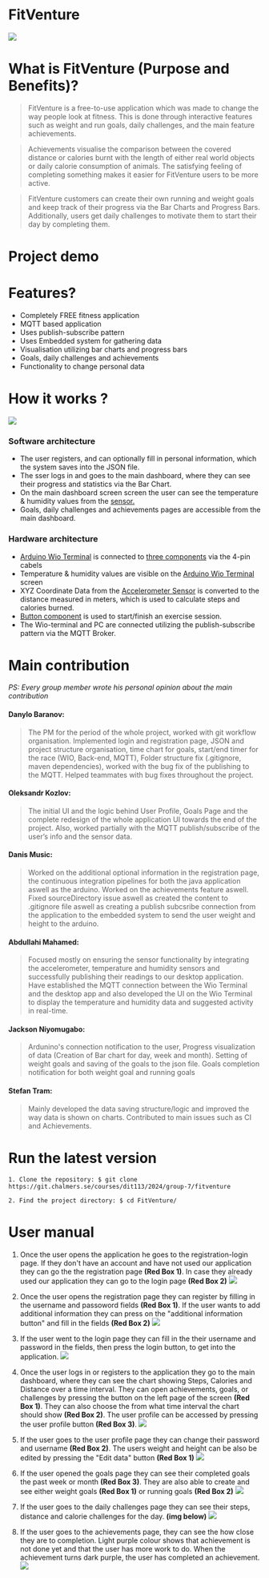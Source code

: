 # FitVenture
![ ](https://git.chalmers.se/courses/dit113/2024/group-7/fitventure/-/raw/main/src/main/resources/fitVenture/ui/images/fitVentureLogo2.jpg?ref_type=heads)

# What is FitVenture (Purpose and Benefits)?

> FitVenture is a free-to-use application which was made to change the way people look at fitness. This is done through interactive features such as weight and run goals, daily challenges, and the main feature achievements.

> Achievements visualise the comparison between the covered distance or calories burnt with the length of either real world objects or daily calorie consumption of animals. The satisfying feeling of completing something makes it easier for FitVenture users to be more active. 

> FitVenture customers can create their own running and weight goals and keep track of their progress via the Bar Charts and Progress Bars. Additionally, users get daily challenges to motivate them to start their day by completing them.

# Project demo

# Features?
- Completely FREE fitness application 
- MQTT based application 
- Uses publish-subscribe pattern
- Uses Embedded system for gathering data 
- Visualisation utilizing bar charts and progress bars 
- Goals, daily challenges and achievements 
- Functionality to change personal data  

# How it works ?
![ ](https://git.chalmers.se/courses/dit113/2024/group-7/fitventure/-/raw/47-readme-update/src/main/resources/fitVenture/ui/images/SystemDiagram.png?ref_type=heads)

### Software architecture
- The user registers, and can optionally fill in personal information, which the system saves into the JSON file. 
- The sser logs in and goes to the main dashboard, where they can see their progress and statistics via the Bar Chart.  
- On the main dashboard screen screen the user can see the temperature & humidity values from the [sensor.](https://wiki.seeedstudio.com/Grove-TemperatureAndHumidity_Sensor/) 
- Goals, daily challenges and achievements pages are accessible from the main dashboard. 

### Hardware architecture

- [Arduino Wio Terminal](https://wiki.seeedstudio.com/Wio-Terminal-Getting-Started/) is connected to [three components](https://git.chalmers.se/courses/dit113/2024/group-7/fitventure/-/wikis/Components) via the 4-pin cabels 
- Temperature & humidity values are visible on the [Arduino Wio Terminal](https://wiki.seeedstudio.com/Wio-Terminal-Getting-Started/) screen 
- XYZ Coordinate Data from the [Accelerometer Sensor](https://wiki.seeedstudio.com/Grove-3-Axis_Digital_Accelerometer-1.5g/) is converted to the distance measured in meters, which is used to calculate steps and calories burned.
- [Button component](https://wiki.seeedstudio.com/Grove-Button/) is used to start/finish an exercise session.
- The Wio-terminal and PC are connected utilizing the publish-subscribe pattern via the MQTT Broker. 

# Main contribution 
_PS: Every group member wrote his personal opinion about the main contribution_

#### Danylo Baranov: 
> The PM for the period of the whole project, worked with git workflow organisation. Implemented login and registration page, JSON and project structure organisation, time chart for goals, start/end timer for the race (WIO, Back-end, MQTT), Folder structure fix (.gitignore, maven dependencies), worked with the bug fix of the publishing to the MQTT. Helped teammates with bug fixes throughout the project. 

#### Oleksandr Kozlov:
>  The initial UI and the logic behind User Profile, Goals Page and the complete redesign of the whole application UI towards the end of the project. Also, worked partially with the MQTT publish/subscribe of the user’s info and the sensor data.

#### Danis Music:
> Worked on the additional optional information in the registration page, the continuous integration pipelines for both the java application aswell as the arduino.  Worked on the achievements feature aswell. Fixed sourceDirectory issue aswell as created the content to .gitignore file aswell as creating a publish subcsribe connection from the application to the embedded system to send the user weight and height to the arduino.

#### Abdullahi Mahamed:
> Focused mostly on ensuring the sensor functionality by integrating the accelerometer, temperature and humidity sensors and successfully publishing their readings to our desktop application. Have established the MQTT connection between the Wio Terminal and the desktop app and also developed the UI on the Wio Terminal to display the temperature and humidity data and suggested activity in real-time.

#### Jackson Niyomugabo:
> Ardunino's connection notification to the user, Progress visualization of data (Creation of Bar chart for day, week and month). Setting of weight goals and saving of the goals to the json file. Goals completion notification for both weight goal and running goals 

#### Stefan Tram:
> Mainly developed the data saving structure/logic and improved the way data is shown on charts. Contributed to main issues such as CI and Achievements. 


# Run the latest version 
` 1. Clone the repository: $ git clone https://git.chalmers.se/courses/dit113/2024/group-7/fitventure `

`2. Find the project directory: $ cd FitVenture/`

# User manual 
1. Once the user opens the application he goes to the registration-login page. If they don't have an account and have not used our application they can go the the registration page **(Red Box 1)**. In case they already used our application they can go to the login page **(Red Box 2)**
![ ](https://git.chalmers.se/courses/dit113/2024/group-7/fitventure/-/raw/47-readme-update/src/main/resources/fitVenture/ui/images/UserManualPages/LoginRegistrationPage.jpg?ref_type=heads)

2. Once the user opens the registration page they can register by filling in the username and passoword fields **(Red Box 1)**. If the user wants to add additional information they can press on the "additional information button" and fill in the fields **(Red Box 2)**
![ ](https://git.chalmers.se/courses/dit113/2024/group-7/fitventure/-/raw/47-readme-update/src/main/resources/fitVenture/ui/images/UserManualPages/RegistrationPage.png?ref_type=heads)

3. If the user went to the login page they can fill in the their username and password in the fields, then press the login button, to get into the application.
![](https://git.chalmers.se/courses/dit113/2024/group-7/fitventure/-/raw/47-readme-update/src/main/resources/fitVenture/ui/images/UserManualPages/LoginPage.png?ref_type=heads)

4. Once the user logs in or registers to the application they go to the main dashboard, where they can see the chart showing Steps, Calories and Distance over a time interval. They can open achievements, goals, or challenges by pressing the button on the left page of the screen **(Red Box 1)**. They can also choose the from what time interval the chart should show **(Red Box 2)**. The user profile can be accessed by pressing the user profile button **(Red Box 3)**.
![](https://git.chalmers.se/courses/dit113/2024/group-7/fitventure/-/raw/47-readme-update/src/main/resources/fitVenture/ui/images/UserManualPages/MainDashboardPage.png?ref_type=heads)

5. If the user goes to the user profile page they can change their password and username **(Red Box 2)**. The users weight and height can be also be edited by pressing the "Edit data" button **(Red Box 1)**
![](https://git.chalmers.se/courses/dit113/2024/group-7/fitventure/-/raw/47-readme-update/src/main/resources/fitVenture/ui/images/UserManualPages/UserProfilePage.png?ref_type=heads)

6. If the user opened the goals page they can see their completed goals the past week or month **(Red Box 3)**. They are also able to create and see either weight goals **(Red Box 1)** or running goals **(Red Box 2)**
![](https://git.chalmers.se/courses/dit113/2024/group-7/fitventure/-/raw/47-readme-update/src/main/resources/fitVenture/ui/images/UserManualPages/GoalsPage.png?ref_type=heads)

7. If the user goes to the daily challenges page they can see their steps, distance and calorie challenges for the day. **(img below)**
![](https://git.chalmers.se/courses/dit113/2024/group-7/fitventure/-/raw/47-readme-update/src/main/resources/fitVenture/ui/images/UserManualPages/ChallendgesPage.png?ref_type=heads)

8. If the user goes to the achievements page, they can see the how close they are to completion. Light purple colour shows that achievement is not done yet and that the user has more work to do. When the achievement turns dark purple, the user has completed an achievement. 
![](https://git.chalmers.se/courses/dit113/2024/group-7/fitventure/-/raw/47-readme-update/src/main/resources/fitVenture/ui/images/UserManualPages/AchievementPage.png?ref_type=heads)







